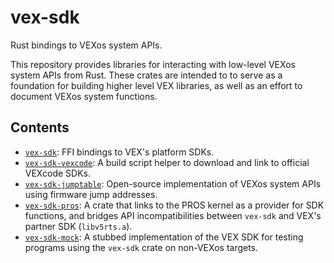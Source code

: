 # vex-sdk

Rust bindings to VEXos system APIs.

This repository provides libraries for interacting with low-level VEXos system APIs from Rust. These crates are intended to to serve as a foundation for building higher level VEX libraries, as well as an effort to document VEXos system functions.

## Contents

- [`vex-sdk`]: FFI bindings to VEX's platform SDKs.
- [`vex-sdk-vexcode`]: A build script helper to download and link to official VEXcode SDKs.
- [`vex-sdk-jumptable`]: Open-source implementation of VEXos system APIs using firmware jump addresses.
- [`vex-sdk-pros`]: A crate that links to the PROS kernel as a provider for SDK functions, and bridges API incompatibilities between `vex-sdk` and VEX's partner SDK (`libv5rts.a`).
- [`vex-sdk-mock`]: A stubbed implementation of the VEX SDK for testing programs using the `vex-sdk` crate on non-VEXos targets.

[`vex-sdk`]: ./packages/vex-sdk
[`vex-sdk-vexcode`]: ./packages/vex-sdk-vexcode
[`vex-sdk-jumptable`]: ./packages/vex-sdk-jumptable
[`vex-sdk-pros`]: ./packages/vex-sdk-pros
[`vex-sdk-mock`]: ./packages/vex-sdk-mock
